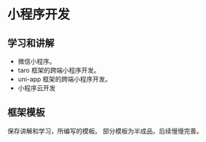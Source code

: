 # 小程序开发

## 学习和讲解
* 微信小程序。
* taro 框架的跨端小程序开发。
* uni-app 框架的跨端小程序开发。
* 小程序云开发

## 框架模板
保存讲解和学习，所编写的模板。
部分模板为半成品，后续慢慢完善。
